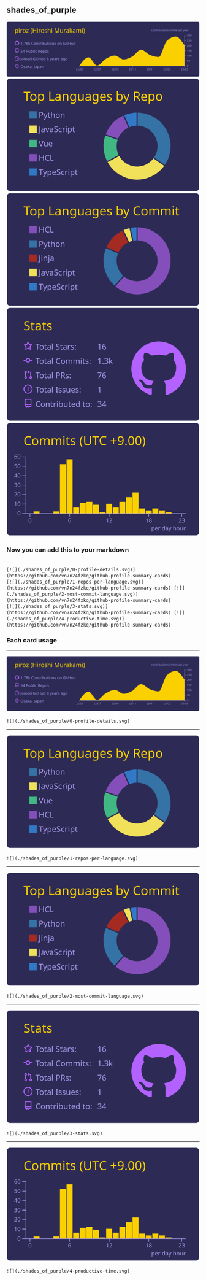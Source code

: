 ## shades_of_purple

[![](./0-profile-details.svg)](https://github.com/vn7n24fzkq/github-profile-summary-cards)
[![](./1-repos-per-language.svg)](https://github.com/vn7n24fzkq/github-profile-summary-cards) [![](./2-most-commit-language.svg)](https://github.com/vn7n24fzkq/github-profile-summary-cards)
[![](./3-stats.svg)](https://github.com/vn7n24fzkq/github-profile-summary-cards) [![](./4-productive-time.svg)](https://github.com/vn7n24fzkq/github-profile-summary-cards)
### Now you can add this to your markdown
```

[![](./shades_of_purple/0-profile-details.svg)](https://github.com/vn7n24fzkq/github-profile-summary-cards)
[![](./shades_of_purple/1-repos-per-language.svg)](https://github.com/vn7n24fzkq/github-profile-summary-cards) [![](./shades_of_purple/2-most-commit-language.svg)](https://github.com/vn7n24fzkq/github-profile-summary-cards)
[![](./shades_of_purple/3-stats.svg)](https://github.com/vn7n24fzkq/github-profile-summary-cards) [![](./shades_of_purple/4-productive-time.svg)](https://github.com/vn7n24fzkq/github-profile-summary-cards)

```

### Each card usage
---

![](./0-profile-details.svg)

```
![](./shades_of_purple/0-profile-details.svg)
```

    

---

![](./1-repos-per-language.svg)

```
![](./shades_of_purple/1-repos-per-language.svg)
```

    

---

![](./2-most-commit-language.svg)

```
![](./shades_of_purple/2-most-commit-language.svg)
```

    

---

![](./3-stats.svg)

```
![](./shades_of_purple/3-stats.svg)
```

    

---

![](./4-productive-time.svg)

```
![](./shades_of_purple/4-productive-time.svg)
```

    
